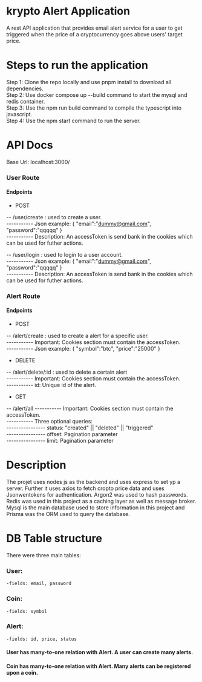 # krypto Alert Application

A rest API application that provides email alert service for a user to get triggered when the price of a cryptocurrency goes above users' target price.

# Steps to run the application

Step 1: Clone the repo locally and use pnpm install to download all dependencies.<br>
Step 2: Use docker compose up --build command to start the mysql and redis container.<br>
Step 3: Use the npm run build command to compile the typescript into javascript.<br>
Step 4: Use the npm start command to run the server.<br>


# API Docs

Base Url: localhost:3000/

### User Route
#### Endpoints
- POST<br>

-- /user/create : used to create a user.<br>
----------- Json example: {
    "email":"dummy@gmail.com",
    "password":"qqqqq"
}<br>
----------- Description: An accessToken is send bank in the cookies which can be used for futher actions.<br>

-- /user/login : used to login to a user account.<br>
----------- Json example: {
    "email":"dummy@gmail.com",
    "password":"qqqqq"
}<br>
----------- Description: An accessToken is send bank in the cookies which can be used for futher actions.<br>

### Alert Route
#### Endpoints
- POST<br>

-- /alert/create : used to create a alert for a specific user.<br>
----------- Important: Cookies section must contain the accessToken.<br>
----------- Json example: {
    "symbol":"btc",
    "price":"25000"
}<br>
- DELETE<br>

-- /alert/delete/:id : used to delete a certain alert<br>
----------- Important: Cookies section must contain the accessToken.<br>
----------- id: Unique id of the alert.
<br>
- GET<br>

-- /alert/all
----------- Important: Cookies section must contain the accessToken.<br>
----------- Three optional queries:<br>
---------------- status: "created" || "deleted" || "triggered"<br>
---------------- offset: Pagination parameter<br>
---------------- limit: Pagination parameter<br>


# Description

The projet uses nodes js as the backend and uses express to set yp a server. Further it uses axios to fetch cropto price data and uses Jsonwentokens for authentication. Argon2 was used to hash passwords.<br>
Redis was used in this project as a caching layer as well as message broker.<br>
Mysql is the main database used to store information in this project and Prisma was the ORM used to query the database.<br>

# DB Table structure
There were three main tables:
### User:
    -fields: email, password
### Coin:
    -fields: symbol
### Alert:
    -fields: id, price, status
#### User has many-to-one relation with Alert. A user can create many alerts.
#### Coin has many-to-one relation with Alert. Many alerts can be registered upon a coin.



